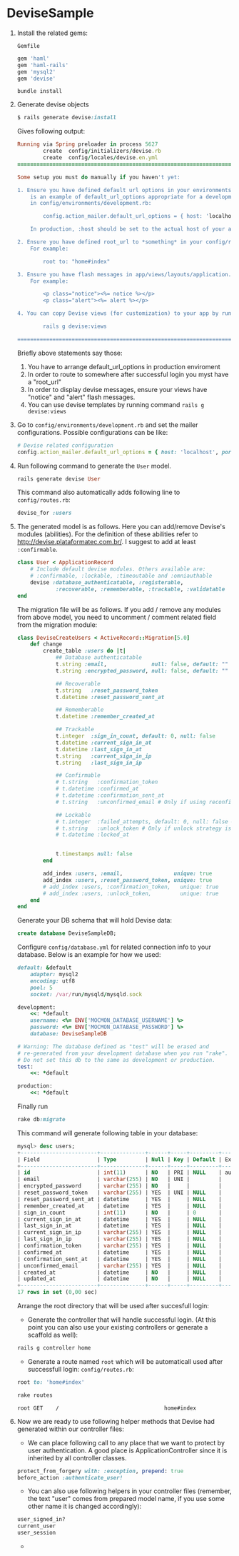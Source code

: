 # DeviseSample

1. Install the related gems: 

	```Gemfile```
	```Ruby
	gem 'haml'
	gem 'haml-rails'
	gem 'mysql2'
	gem 'devise'
	```
	```bundle install```


2. Generate devise objects
	```Ruby
	$ rails generate devise:install
	```
	Gives following output:
	```Ruby
	Running via Spring preloader in process 5627
			create  config/initializers/devise.rb
			create  config/locales/devise.en.yml
	===============================================================================

	Some setup you must do manually if you haven't yet:

	1. Ensure you have defined default url options in your environments files. Here
		is an example of default_url_options appropriate for a development environment
		in config/environments/development.rb:

			config.action_mailer.default_url_options = { host: 'localhost', port: 3000 }

		In production, :host should be set to the actual host of your application.

	2. Ensure you have defined root_url to *something* in your config/routes.rb.
		For example:

			root to: "home#index"

	3. Ensure you have flash messages in app/views/layouts/application.html.erb.
		For example:

			<p class="notice"><%= notice %></p>
			<p class="alert"><%= alert %></p>

	4. You can copy Devise views (for customization) to your app by running:

			rails g devise:views

	===============================================================================

	```

	Briefly above statements say those:
	1. You have to arrange default_url_options in production enviroment
	2. In order to route to somewhere after successful login you myst have a "root_url"
	3. In order to display devise messages, ensure your views have "notice" and "alert" flash messages.
	4. You can use devise templates by running command ```rails g devise:views```


3. Go to ```config/environments/development.rb``` and set the mailer configurations. Possible configurations can be like:
	```Ruby
	# Devise related configuration
	config.action_mailer.default_url_options = { host: 'localhost', port: 3000 }
	```

4. Run following command to generate the ```User``` model. 
	```Ruby
	rails generate devise User
	```
	This command also automatically adds following line to ```config/routes.rb```:
	```Ruby
	devise_for :users
	```

5. The generated model is as follows. Here you can add/remove Devise's modules (abilities). For the definition of these abilities refer to http://devise.plataformatec.com.br/. I suggest to add at least ```:confirmable```.
	```Ruby
	class User < ApplicationRecord
		# Include default devise modules. Others available are:
		# :confirmable, :lockable, :timeoutable and :omniauthable
		devise :database_authenticatable, :registerable,
				:recoverable, :rememberable, :trackable, :validatable
	end
	```
	The migration file will be as follows. If you add / remove any modules from above model, you need to uncomment / comment related field from the migration module: 
	```Ruby
	class DeviseCreateUsers < ActiveRecord::Migration[5.0]
		def change
			create_table :users do |t|
				## Database authenticatable
				t.string :email,              null: false, default: ""
				t.string :encrypted_password, null: false, default: ""

				## Recoverable
				t.string   :reset_password_token
				t.datetime :reset_password_sent_at

				## Rememberable
				t.datetime :remember_created_at

				## Trackable
				t.integer  :sign_in_count, default: 0, null: false
				t.datetime :current_sign_in_at
				t.datetime :last_sign_in_at
				t.string   :current_sign_in_ip
				t.string   :last_sign_in_ip

				## Confirmable
				# t.string   :confirmation_token
				# t.datetime :confirmed_at
				# t.datetime :confirmation_sent_at
				# t.string   :unconfirmed_email # Only if using reconfirmable

				## Lockable
				# t.integer  :failed_attempts, default: 0, null: false # Only if lock strategy is :failed_attempts
				# t.string   :unlock_token # Only if unlock strategy is :email or :both
				# t.datetime :locked_at


				t.timestamps null: false
			end

			add_index :users, :email,                unique: true
			add_index :users, :reset_password_token, unique: true
			# add_index :users, :confirmation_token,   unique: true
			# add_index :users, :unlock_token,         unique: true
		end
	end
	```
	Generate your DB schema that will hold Devise data:
	```SQL
	create database DeviseSampleDB;
	```
	Configure ```config/database.yml``` for related connection info to your database. Below is an example for how we used:
	```Ruby
	default: &default
		adapter: mysql2
		encoding: utf8
		pool: 5
		socket: /var/run/mysqld/mysqld.sock

	development:
		<<: *default
		username: <%= ENV['MOCMON_DATABASE_USERNAME'] %>
		password: <%= ENV['MOCMON_DATABASE_PASSWORD'] %>
		database: DeviseSampleDB

	# Warning: The database defined as "test" will be erased and
	# re-generated from your development database when you run "rake".
	# Do not set this db to the same as development or production.
	test:
		<<: *default

	production:
		<<: *default
	```
	Finally run
	```Ruby
	rake db:migrate
	```
	This command will generate following table in your database:
	```SQL
	mysql> desc users;
	+------------------------+--------------+------+-----+---------+----------------+
	| Field                  | Type         | Null | Key | Default | Extra          |
	+------------------------+--------------+------+-----+---------+----------------+
	| id                     | int(11)      | NO   | PRI | NULL    | auto_increment |
	| email                  | varchar(255) | NO   | UNI |         |                |
	| encrypted_password     | varchar(255) | NO   |     |         |                |
	| reset_password_token   | varchar(255) | YES  | UNI | NULL    |                |
	| reset_password_sent_at | datetime     | YES  |     | NULL    |                |
	| remember_created_at    | datetime     | YES  |     | NULL    |                |
	| sign_in_count          | int(11)      | NO   |     | 0       |                |
	| current_sign_in_at     | datetime     | YES  |     | NULL    |                |
	| last_sign_in_at        | datetime     | YES  |     | NULL    |                |
	| current_sign_in_ip     | varchar(255) | YES  |     | NULL    |                |
	| last_sign_in_ip        | varchar(255) | YES  |     | NULL    |                |
	| confirmation_token     | varchar(255) | YES  |     | NULL    |                |
	| confirmed_at           | datetime     | YES  |     | NULL    |                |
	| confirmation_sent_at   | datetime     | YES  |     | NULL    |                |
	| unconfirmed_email      | varchar(255) | YES  |     | NULL    |                |
	| created_at             | datetime     | NO   |     | NULL    |                |
	| updated_at             | datetime     | NO   |     | NULL    |                |
	+------------------------+--------------+------+-----+---------+----------------+
	17 rows in set (0,00 sec)
	```
	Arrange the root directory that will be used after succesfull login:
	- Generate the controller that will handle successful login. (At this point you can also use your existing controllers or generate a scaffold as well):
	```Ruby
	rails g controller home
	```
	- Generate a route named ```root``` which will be automaticall used after successfull login:
	```config/routes.rb```:
	```Ruby
	root to: 'home#index'
	```
	```Ruby
	rake routes
	```
	```
	root GET    /                                 home#index
	```
	
6. Now we are ready to use following helper methods that Devise had generated within our controller files:
	- We can place following call to any place that we want to protect by user authentication. A good place is ApplicationController since it is inherited by all controller classes.
	```Ruby
	protect_from_forgery with: :exception, prepend: true
	before_action :authenticate_user!
	```
	- You can also use following helpers in your controller files (remember, the text "user" comes from prepared model name, if you use some other name it is changed accordingly):
	```Ruby
	user_signed_in?
	current_user
	user_session
	```
	- 